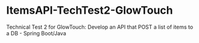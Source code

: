 # ItemsAPI-TechTest2-GlowTouch
Technical Test 2 for GlowTouch: Develop an API that POST a list of items to a DB - Spring Boot/Java
